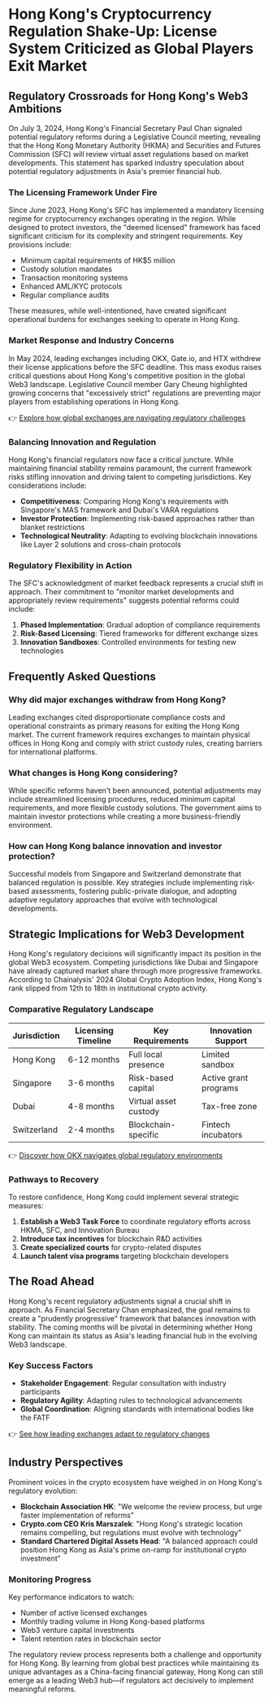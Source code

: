 # Hong Kong's Cryptocurrency Regulation Shake-Up: License System Criticized as Global Players Exit Market

## Regulatory Crossroads for Hong Kong's Web3 Ambitions

On July 3, 2024, Hong Kong's Financial Secretary Paul Chan signaled potential regulatory reforms during a Legislative Council meeting, revealing that the Hong Kong Monetary Authority (HKMA) and Securities and Futures Commission (SFC) will review virtual asset regulations based on market developments. This statement has sparked industry speculation about potential regulatory adjustments in Asia's premier financial hub.

### The Licensing Framework Under Fire

Since June 2023, Hong Kong's SFC has implemented a mandatory licensing regime for cryptocurrency exchanges operating in the region. While designed to protect investors, the "deemed licensed" framework has faced significant criticism for its complexity and stringent requirements. Key provisions include:

- Minimum capital requirements of HK$5 million
- Custody solution mandates
- Transaction monitoring systems
- Enhanced AML/KYC protocols
- Regular compliance audits

These measures, while well-intentioned, have created significant operational burdens for exchanges seeking to operate in Hong Kong.

### Market Response and Industry Concerns

In May 2024, leading exchanges including OKX, Gate.io, and HTX withdrew their license applications before the SFC deadline. This mass exodus raises critical questions about Hong Kong's competitive position in the global Web3 landscape. Legislative Council member Gary Cheung highlighted growing concerns that "excessively strict" regulations are preventing major players from establishing operations in Hong Kong.

👉 [Explore how global exchanges are navigating regulatory challenges](https://bit.ly/okx-bonus)

### Balancing Innovation and Regulation

Hong Kong's financial regulators now face a critical juncture. While maintaining financial stability remains paramount, the current framework risks stifling innovation and driving talent to competing jurisdictions. Key considerations include:

- **Competitiveness**: Comparing Hong Kong's requirements with Singapore's MAS framework and Dubai's VARA regulations
- **Investor Protection**: Implementing risk-based approaches rather than blanket restrictions
- **Technological Neutrality**: Adapting to evolving blockchain innovations like Layer 2 solutions and cross-chain protocols

### Regulatory Flexibility in Action

The SFC's acknowledgment of market feedback represents a crucial shift in approach. Their commitment to "monitor market developments and appropriately review requirements" suggests potential reforms could include:

1. **Phased Implementation**: Gradual adoption of compliance requirements
2. **Risk-Based Licensing**: Tiered frameworks for different exchange sizes
3. **Innovation Sandboxes**: Controlled environments for testing new technologies

## Frequently Asked Questions

### Why did major exchanges withdraw from Hong Kong?

Leading exchanges cited disproportionate compliance costs and operational constraints as primary reasons for exiting the Hong Kong market. The current framework requires exchanges to maintain physical offices in Hong Kong and comply with strict custody rules, creating barriers for international platforms.

### What changes is Hong Kong considering?

While specific reforms haven't been announced, potential adjustments may include streamlined licensing procedures, reduced minimum capital requirements, and more flexible custody solutions. The government aims to maintain investor protections while creating a more business-friendly environment.

### How can Hong Kong balance innovation and investor protection?

Successful models from Singapore and Switzerland demonstrate that balanced regulation is possible. Key strategies include implementing risk-based assessments, fostering public-private dialogue, and adopting adaptive regulatory approaches that evolve with technological developments.

## Strategic Implications for Web3 Development

Hong Kong's regulatory decisions will significantly impact its position in the global Web3 ecosystem. Competing jurisdictions like Dubai and Singapore have already captured market share through more progressive frameworks. According to Chainalysis' 2024 Global Crypto Adoption Index, Hong Kong's rank slipped from 12th to 18th in institutional crypto activity.

### Comparative Regulatory Landscape

| Jurisdiction | Licensing Timeline | Key Requirements | Innovation Support |
|--------------|--------------------|------------------|---------------------|
| Hong Kong    | 6-12 months        | Full local presence | Limited sandbox |
| Singapore    | 3-6 months         | Risk-based capital | Active grant programs |
| Dubai        | 4-8 months         | Virtual asset custody | Tax-free zone |
| Switzerland  | 2-4 months         | Blockchain-specific | Fintech incubators |

👉 [Discover how OKX navigates global regulatory environments](https://bit.ly/okx-bonus)

### Pathways to Recovery

To restore confidence, Hong Kong could implement several strategic measures:

1. **Establish a Web3 Task Force** to coordinate regulatory efforts across HKMA, SFC, and Innovation Bureau
2. **Introduce tax incentives** for blockchain R&D activities
3. **Create specialized courts** for crypto-related disputes
4. **Launch talent visa programs** targeting blockchain developers

## The Road Ahead

Hong Kong's recent regulatory adjustments signal a crucial shift in approach. As Financial Secretary Chan emphasized, the goal remains to create a "prudently progressive" framework that balances innovation with stability. The coming months will be pivotal in determining whether Hong Kong can maintain its status as Asia's leading financial hub in the evolving Web3 landscape.

### Key Success Factors

- **Stakeholder Engagement**: Regular consultation with industry participants
- **Regulatory Agility**: Adapting rules to technological advancements
- **Global Coordination**: Aligning standards with international bodies like the FATF

👉 [See how leading exchanges adapt to regulatory changes](https://bit.ly/okx-bonus)

## Industry Perspectives

Prominent voices in the crypto ecosystem have weighed in on Hong Kong's regulatory evolution:

- **Blockchain Association HK**: "We welcome the review process, but urge faster implementation of reforms"
- **Crypto.com CEO Kris Marszalek**: "Hong Kong's strategic location remains compelling, but regulations must evolve with technology"
- **Standard Chartered Digital Assets Head**: "A balanced approach could position Hong Kong as Asia's prime on-ramp for institutional crypto investment"

### Monitoring Progress

Key performance indicators to watch:

- Number of active licensed exchanges
- Monthly trading volume in Hong Kong-based platforms
- Web3 venture capital investments
- Talent retention rates in blockchain sector

The regulatory review process represents both a challenge and opportunity for Hong Kong. By learning from global best practices while maintaining its unique advantages as a China-facing financial gateway, Hong Kong can still emerge as a leading Web3 hub—if regulators act decisively to implement meaningful reforms.